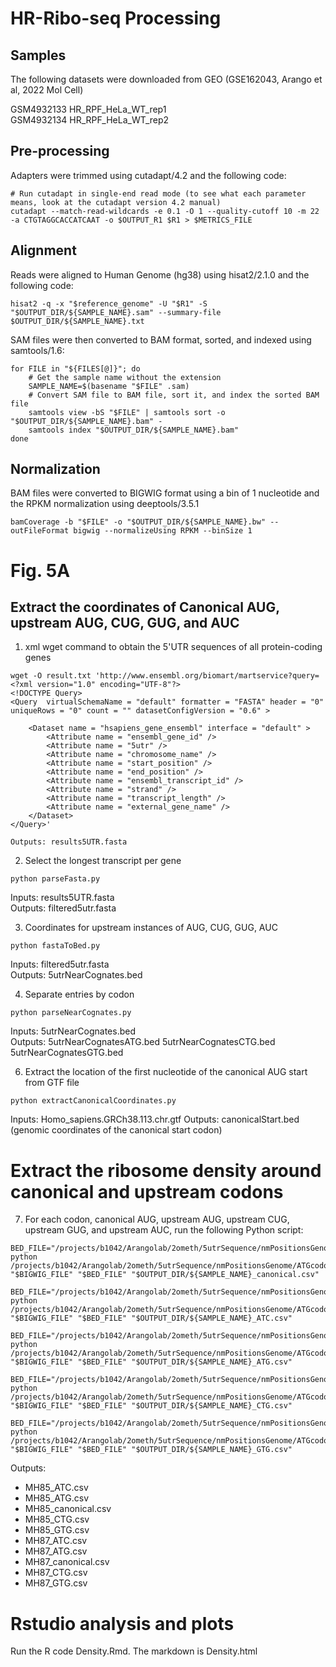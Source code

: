 # HR-Ribo-seq Processing

## Samples
The following datasets were downloaded from GEO (GSE162043, Arango et al, 2022 Mol Cell)

GSM4932133	HR_RPF_HeLa_WT_rep1 \
GSM4932134	HR_RPF_HeLa_WT_rep2

## Pre-processing

Adapters were trimmed using cutadapt/4.2 and the following code:

```
# Run cutadapt in single-end read mode (to see what each parameter means, look at the cutadapt version 4.2 manual)
cutadapt --match-read-wildcards -e 0.1 -O 1 --quality-cutoff 10 -m 22 -a CTGTAGGCACCATCAAT -o $OUTPUT_R1 $R1 > $METRICS_FILE
```

## Alignment

Reads were aligned to Human Genome (hg38) using hisat2/2.1.0 and the following code:

```
hisat2 -q -x "$reference_genome" -U "$R1" -S "$OUTPUT_DIR/${SAMPLE_NAME}.sam" --summary-file $OUTPUT_DIR/${SAMPLE_NAME}.txt
```

SAM files were then converted to BAM format, sorted, and indexed using samtools/1.6:

```
for FILE in "${FILES[@]}"; do
    # Get the sample name without the extension
    SAMPLE_NAME=$(basename "$FILE" .sam)
    # Convert SAM file to BAM file, sort it, and index the sorted BAM file
    samtools view -bS "$FILE" | samtools sort -o "$OUTPUT_DIR/${SAMPLE_NAME}.bam" -
    samtools index "$OUTPUT_DIR/${SAMPLE_NAME}.bam"
done
```
## Normalization

BAM files were converted to BIGWIG format using a bin of 1 nucleotide and the RPKM normalization using deeptools/3.5.1

```
bamCoverage -b "$FILE" -o "$OUTPUT_DIR/${SAMPLE_NAME}.bw" --outFileFormat bigwig --normalizeUsing RPKM --binSize 1
```

# Fig. 5A

## Extract the coordinates of Canonical AUG, upstream AUG, CUG, GUG, and AUC

1. xml wget command to obtain the 5'UTR sequences of all protein-coding genes

```
wget -O result.txt 'http://www.ensembl.org/biomart/martservice?query=<?xml version="1.0" encoding="UTF-8"?>
<!DOCTYPE Query>
<Query  virtualSchemaName = "default" formatter = "FASTA" header = "0" uniqueRows = "0" count = "" datasetConfigVersion = "0.6" >
			
	<Dataset name = "hsapiens_gene_ensembl" interface = "default" >
		<Attribute name = "ensembl_gene_id" />
		<Attribute name = "5utr" />
		<Attribute name = "chromosome_name" />
		<Attribute name = "start_position" />
		<Attribute name = "end_position" />
		<Attribute name = "ensembl_transcript_id" />
		<Attribute name = "strand" />
		<Attribute name = "transcript_length" />
		<Attribute name = "external_gene_name" />
	</Dataset>
</Query>'

Outputs: results5UTR.fasta

```
2. Select the longest transcript per gene
```
python parseFasta.py
```
Inputs: results5UTR.fasta \
Outputs: filtered5utr.fasta

3. Coordinates for upstream instances of AUG, CUG, GUG, AUC
```
python fastaToBed.py
```
Inputs: filtered5utr.fasta \
Outputs: 5utrNearCognates.bed

4. Separate entries by codon

```
python parseNearCognates.py
```
Inputs: 5utrNearCognates.bed \
Outputs: 5utrNearCognatesATG.bed 5utrNearCognatesCTG.bed 5utrNearCognatesGTG.bed 

6. Extract the location of the first nucleotide of the canonical AUG start from GTF file 
```
python extractCanonicalCoordinates.py
```
Inputs: Homo_sapiens.GRCh38.113.chr.gtf
Outputs: canonicalStart.bed (genomic coordinates of the canonical start codon)

# Extract the ribosome density around canonical and upstream codons 
7. For each codon, canonical AUG, upstream AUG, upstream CUG, upstream GUG, and upstream AUC, run the following Python script:

```
BED_FILE="/projects/b1042/Arangolab/2ometh/5utrSequence/nmPositionsGenome/nearCognateBoxplot/canonicalStart.bed"
python /projects/b1042/Arangolab/2ometh/5utrSequence/nmPositionsGenome/ATGcodon/riboSeq/ribo.density.py "$BIGWIG_FILE" "$BED_FILE" "$OUTPUT_DIR/${SAMPLE_NAME}_canonical.csv"

BED_FILE="/projects/b1042/Arangolab/2ometh/5utrSequence/nmPositionsGenome/nearCognateBoxplot/5utrNearCognatesATC.bed"
python /projects/b1042/Arangolab/2ometh/5utrSequence/nmPositionsGenome/ATGcodon/riboSeq/ribo.density.py "$BIGWIG_FILE" "$BED_FILE" "$OUTPUT_DIR/${SAMPLE_NAME}_ATC.csv"

BED_FILE="/projects/b1042/Arangolab/2ometh/5utrSequence/nmPositionsGenome/nearCognateBoxplot/5utrNearCognatesATG.bed"
python /projects/b1042/Arangolab/2ometh/5utrSequence/nmPositionsGenome/ATGcodon/riboSeq/ribo.density.py "$BIGWIG_FILE" "$BED_FILE" "$OUTPUT_DIR/${SAMPLE_NAME}_ATG.csv"

BED_FILE="/projects/b1042/Arangolab/2ometh/5utrSequence/nmPositionsGenome/nearCognateBoxplot/5utrNearCognatesCTG.bed"
python /projects/b1042/Arangolab/2ometh/5utrSequence/nmPositionsGenome/ATGcodon/riboSeq/ribo.density.py "$BIGWIG_FILE" "$BED_FILE" "$OUTPUT_DIR/${SAMPLE_NAME}_CTG.csv"

BED_FILE="/projects/b1042/Arangolab/2ometh/5utrSequence/nmPositionsGenome/nearCognateBoxplot/5utrNearCognatesGTG.bed"
python /projects/b1042/Arangolab/2ometh/5utrSequence/nmPositionsGenome/ATGcodon/riboSeq/ribo.density.py "$BIGWIG_FILE" "$BED_FILE" "$OUTPUT_DIR/${SAMPLE_NAME}_GTG.csv"
```
Outputs: 
* MH85_ATC.csv
* MH85_ATG.csv
* MH85_canonical.csv
* MH85_CTG.csv
* MH85_GTG.csv
* MH87_ATC.csv
* MH87_ATG.csv
* MH87_canonical.csv
* MH87_CTG.csv
* MH87_GTG.csv

# Rstudio analysis and plots
Run the R code Density.Rmd. The markdown is Density.html
